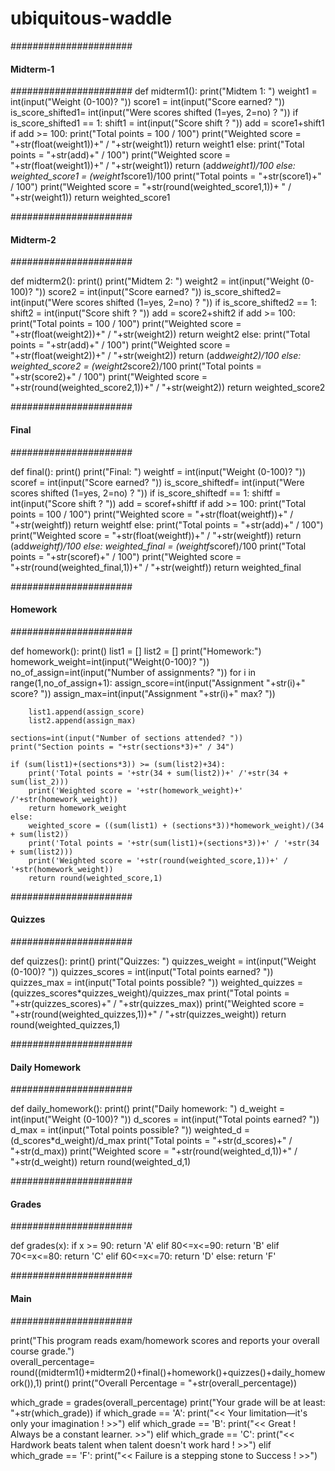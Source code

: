 # ubiquitous-waddle
######################
#### Midterm-1 #######
######################
def midterm1():
    print("Midtem 1: ")
    weight1 = int(input("Weight (0-100)? "))
    score1 = int(input("Score earned? "))
    is_score_shifted1= int(input("Were scores shifted (1=yes, 2=no) ? "))
    if is_score_shifted1 == 1:
        shift1 = int(input("Score shift ? "))
        add = score1+shift1
        if add >= 100:
            print("Total points = 100 / 100")
            print("Weighted score = "+str(float(weight1))+" / "+str(weight1))
            return weight1
        else:
            print("Total points = "+str(add)+" / 100")
            print("Weighted score = "+str(float(weight1))+" / "+str(weight1))
            return (add*weight1)/100
    else:
        weighted_score1 = (weight1*score1)/100
        print("Total points = "+str(score1)+" / 100")
        print("Weighted score = "+str(round(weighted_score1,1))+ " / "+str(weight1))
        return weighted_score1

######################
#### Midterm-2 #######
######################

def midterm2():
    print()
    print("Midtem 2: ")
    weight2 = int(input("Weight (0-100)? "))
    score2 = int(input("Score earned? "))
    is_score_shifted2= int(input("Were scores shifted (1=yes, 2=no) ? "))
    if is_score_shifted2 == 1:
        shift2 = int(input("Score shift ? "))
        add = score2+shift2
        if add >= 100:
            print("Total points = 100 / 100")
            print("Weighted score = "+str(float(weight2))+" / "+str(weight2))
            return weight2
        else:
            print("Total points = "+str(add)+" / 100")
            print("Weighted score = "+str(float(weight2))+" / "+str(weight2))
            return (add*weight2)/100
    else:
        weighted_score2 = (weight2*score2)/100
        print("Total points = "+str(score2)+" / 100")
        print("Weighted score = "+str(round(weighted_score2,1))+" / "+str(weight2))
        return weighted_score2
        
######################
#### Final #######
######################
    
def final():
    print()
    print("Final: ")
    weightf = int(input("Weight (0-100)? "))
    scoref = int(input("Score earned? "))
    is_score_shiftedf= int(input("Were scores shifted (1=yes, 2=no) ? "))
    if is_score_shiftedf == 1:
        shiftf = int(input("Score shift ? "))
        add = scoref+shiftf
        if add >= 100:
            print("Total points = 100 / 100")
            print("Weighted score = "+str(float(weightf))+" / "+str(weightf))
            return weightf
        else:
            print("Total points = "+str(add)+" / 100")
            print("Weighted score = "+str(float(weightf))+" / "+str(weightf))
            return (add*weightf)/100
    else:
        weighted_final = (weightf*scoref)/100
        print("Total points = "+str(scoref)+" / 100")
        print("Weighted score = "+str(round(weighted_final,1))+" / "+str(weightf))
        return weighted_final

######################
#### Homework ########
######################
    
def homework():
    print()
    list1 = []
    list2 = []
    print("Homework:")
    homework_weight=int(input("Weight(0-100)? "))
    no_of_assign=int(input("Number of assignments? "))
    for i in range(1,no_of_assign+1):
        assign_score=int(input("Assignment "+str(i)+" score? "))
        assign_max=int(input("Assignment "+str(i)+" max? "))

        list1.append(assign_score)
        list2.append(assign_max)
      
    sections=int(input("Number of sections attended? "))
    print("Section points = "+str(sections*3)+" / 34")

    if (sum(list1)+(sections*3)) >= (sum(list2)+34): 
        print('Total points = '+str(34 + sum(list2))+' /'+str(34 + sum(list_2)))
        print('Weighted score = '+str(homework_weight)+' /'+str(homework_weight))
        return homework_weight
    else:
        weighted_score = ((sum(list1) + (sections*3))*homework_weight)/(34 + sum(list2))
        print('Total points = '+str(sum(list1)+(sections*3))+' / '+str(34 + sum(list2)))
        print('Weighted score = '+str(round(weighted_score,1))+' / '+str(homework_weight))
        return round(weighted_score,1)

######################
#### Quizzes #########
######################

def quizzes():
    print()
    print("Quizzes: ")
    quizzes_weight = int(input("Weight (0-100)? "))
    quizzes_scores = int(input("Total points earned? "))
    quizzes_max = int(input("Total points possible? "))
    weighted_quizzes = (quizzes_scores*quizzes_weight)/quizzes_max
    print("Total points = "+str(quizzes_scores)+" / "+str(quizzes_max))
    print("Weighted score = "+str(round(weighted_quizzes,1))+" / "+str(quizzes_weight))
    return round(weighted_quizzes,1)
    
######################
#### Daily Homework ##
######################

def daily_homework():
    print()
    print("Daily homework: ")
    d_weight = int(input("Weight (0-100)? "))
    d_scores = int(input("Total points earned? "))
    d_max = int(input("Total points possible? "))
    weighted_d = (d_scores*d_weight)/d_max
    print("Total points = "+str(d_scores)+" / "+str(d_max))
    print("Weighted score = "+str(round(weighted_d,1))+" / "+str(d_weight))
    return round(weighted_d,1)

######################
#### Grades ##########
######################

def grades(x):
    if x >= 90:
        return 'A'
    elif 80<=x<=90:
        return 'B'
    elif 70<=x<=80:
        return 'C'
    elif 60<=x<=70:
        return 'D'
    else:
        return 'F'

######################
#### Main ##########
######################
    
print("This program reads exam/homework scores and reports your overall course grade.")   
overall_percentage= round((midterm1()+midterm2()+final()+homework()+quizzes()+daily_homework()),1)
print()
print("Overall Percentage = "+str(overall_percentage))

which_grade = grades(overall_percentage)
print("Your grade will be at least: "+str(which_grade))
if which_grade == 'A':
        print("<< Your limitation—it's only your imagination ! >>")
elif which_grade == 'B':
        print("<< Great ! Always be a constant learner. >>")
elif which_grade == 'C':
        print("<< Hardwork beats talent when talent doesn't work hard ! >>")
elif which_grade == 'F':
        print("<< Failure is a stepping stone to Success ! >>")


    

    
    



    
    
   





